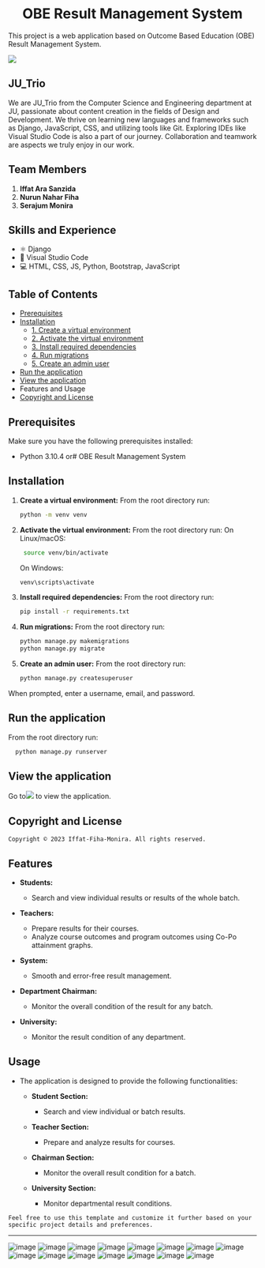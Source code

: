 <h1 align="center">OBE Result Management System</h1>
This project is a web application based on Outcome Based Education (OBE) Result Management System.

![](https://github.com/whomping-willow/OBE/blob/main/static/images/homeAnimation.gif)

## JU_Trio
We are JU_Trio from the Computer Science and Engineering department at JU, passionate about content creation in the fields of Design and Development. We thrive on learning new languages and frameworks such as Django, JavaScript, CSS, and utilizing tools like Git. Exploring IDEs like Visual Studio Code is also a part of our journey. Collaboration and teamwork are aspects we truly enjoy in our work.

## Team Members
1. **Iffat Ara Sanzida**
2. **Nurun Nahar Fiha**
3. **Serajum Monira**

## Skills and Experience
- ⚛ Django
- 📱 Visual Studio Code
- 💻 HTML, CSS, JS, Python, Bootstrap, JavaScript

## Table of Contents
- [Prerequisites](#prerequisites)
- [Installation](#installation)
  - [1. Create a virtual environment](#1-create-a-virtual-environment)
  - [2. Activate the virtual environment](#2-activate-the-virtual-environment)
  - [3. Install required dependencies](#3-install-required-dependencies)
  - [4. Run migrations](#4-run-migrations)
  - [5. Create an admin user](#5-create-an-admin-user)
- [Run the application](#run-the-application)
- [View the application](#view-the-application)
- Features and Usage
- [Copyright and License](#copyright-and-license)

## Prerequisites
Make sure you have the following prerequisites installed:
- Python 3.10.4 or# OBE Result Management System
## Installation
1. **Create a virtual environment:**
   From the root directory run:
   ```bash
   python -m venv venv
   ```
2. **Activate the virtual environment:**
   From the root directory run:
     On Linux/macOS:
   ```bash
    source venv/bin/activate
   ```
    On Windows:
    ```bash
    venv\scripts\activate
    ```
3. **Install required dependencies:**
   From the root directory run:
    ```bash
    pip install -r requirements.txt
    ```
4. **Run migrations:**
    From the root directory run:
    ```bash
    python manage.py makemigrations
    python manage.py migrate
    ```
5. **Create an admin user:**
    From the root directory run:
     ```bash
    python manage.py createsuperuser
     ```
When prompted, enter a username, email, and password.

## Run the application
  From the root directory run:
  ```bash
    python manage.py runserver
  ```

## View the application
  Go to![](http://127.0.0.1:8000/) to view the application.

## Copyright and License
    Copyright © 2023 Iffat-Fiha-Monira. All rights reserved.

## Features

- **Students:**
  - Search and view individual results or results of the whole batch.

- **Teachers:**
  - Prepare results for their courses.
  - Analyze course outcomes and program outcomes using Co-Po attainment graphs.

- **System:**
  - Smooth and error-free result management.

- **Department Chairman:**
  - Monitor the overall condition of the result for any batch.

- **University:**
  - Monitor the result condition of any department.
  

## Usage

- The application is designed to provide the following functionalities:

  - **Student Section:**
    - Search and view individual or batch results.

  - **Teacher Section:**
    - Prepare and analyze results for courses.

  - **Chairman Section:**
    - Monitor the overall result condition for a batch.

  - **University Section:**
    - Monitor departmental result conditions.

```arduino
Feel free to use this template and customize it further based on your specific project details and preferences.
```

---

![image](https://github.com/whomping-willow/OBE/assets/51289468/332d5190-f63d-45bf-ab4b-68cf2c13b4c6)
![image](https://github.com/whomping-willow/OBE/assets/51289468/580a508f-a0fb-407a-8728-25f8fd72fb70)
![image](https://github.com/whomping-willow/OBE/assets/51289468/c86b2725-d167-433b-accd-1b27d4ec39d6)
![image](https://github.com/whomping-willow/OBE/assets/51289468/042e635f-65d6-47d7-acec-902c512cd6e8)
![image](https://github.com/whomping-willow/OBE/assets/51289468/b2234a06-2960-4edc-9c62-7f3747585749)
![image](https://github.com/whomping-willow/OBE/assets/51289468/3c7f964a-5f42-450e-912a-0d274bca4604)
![image](https://github.com/whomping-willow/OBE/assets/51289468/8a986297-7800-4339-9fcb-118519a598d4)
![image](https://github.com/whomping-willow/OBE/assets/51289468/0236d46d-3c61-420d-83f3-ac03e513047d)
![image](https://github.com/whomping-willow/OBE/assets/51289468/37c55ac4-45fc-45d1-8ce0-2844f55af453)
![image](https://github.com/whomping-willow/OBE/assets/51289468/022a67ad-9ba8-4ffb-84f9-d7026037fd00)
![image](https://github.com/whomping-willow/OBE/assets/51289468/0e058ed9-95d8-477f-9b8f-e66185b0b51a)
![image](https://github.com/whomping-willow/OBE/assets/51289468/e66ec06d-cad5-4dbb-981d-a323be5b88ec)
![image](https://github.com/whomping-willow/OBE/assets/51289468/a12fe022-a6ad-4fc8-b3b9-fbd399aa9332)
![image](https://github.com/whomping-willow/OBE/assets/51289468/e5ba0320-0b51-48d1-9f84-93250e14c157)
![image](https://github.com/whomping-willow/OBE/assets/51289468/3ec394e7-9139-4d13-915b-66ff9de1a2eb)











